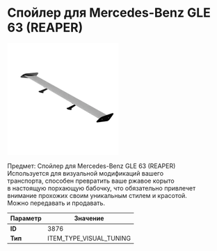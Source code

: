 # Спойлер для Mercedes-Benz GLE 63 (REAPER)

![Item Image](../img/3876.webp?raw=true)

Предмет: Спойлер для Mercedes-Benz GLE 63 (REAPER)<br>Используется для визуальной модификаций вашего<br>транспорта, способен превратить ваше ржавое корыто<br>в настоящую порхающую бабочку, что обязательно привлечет<br>внимание прохожих своим уникальным стилем и красотой.<br>Можно передавать и продавать.


| Параметр | Значение |
|----------|----------|
| **ID** | 3876 |
| **Тип** | ITEM_TYPE_VISUAL_TUNING |

